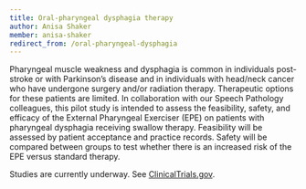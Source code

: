```yaml
---
title: Oral-pharyngeal dysphagia therapy
author: Anisa Shaker
member: anisa-shaker
redirect_from: /oral-pharyngeal-dysphagia
---
```

Pharyngeal muscle weakness and dysphagia is common in individuals post-stroke or with Parkinson’s disease and in individuals with head/neck cancer who have undergone surgery and/or radiation therapy. Therapeutic options for these patients are limited. In collaboration with our Speech Pathology colleagues, this pilot study is intended to assess the feasibility, safety, and efficacy of the External Pharyngeal Exerciser (EPE) on patients with pharyngeal dysphagia receiving swallow therapy. Feasibility will be assessed by patient acceptance and practice records. Safety will be compared between groups to test whether there is an increased risk of the EPE versus standard therapy.

Studies are currently underway. See [ClinicalTrials.gov](https://clinicaltrials.gov/ct2/show/NCT05267314).
